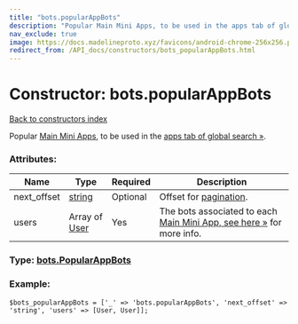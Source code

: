 ```yaml
---
title: "bots.popularAppBots"
description: "Popular Main Mini Apps, to be used in the apps tab of global search »."
nav_exclude: true
image: https://docs.madelineproto.xyz/favicons/android-chrome-256x256.png
redirect_from: /API_docs/constructors/bots_popularAppBots.html
---
```

# Constructor: bots.popularAppBots  
[Back to constructors index](/API_docs/constructors/index.html)



Popular [Main Mini Apps](https://core.telegram.org/api/bots/webapps#main-mini-apps), to be used in the [apps tab of global search »](https://core.telegram.org/api/search#apps-tab).

### Attributes:

| Name     |    Type       | Required | Description |
|----------|---------------|----------|-------------|
|next\_offset|[string](/API_docs/types/string.html) | Optional|Offset for [pagination](https://core.telegram.org/api/offsets).|
|users|Array of [User](/API_docs/types/User.html) | Yes|The bots associated to each [Main Mini App, see here »](https://core.telegram.org/api/bots/webapps#main-mini-apps) for more info.|



### Type: [bots.PopularAppBots](/API_docs/types/bots.PopularAppBots.html)


### Example:

```
$bots_popularAppBots = ['_' => 'bots.popularAppBots', 'next_offset' => 'string', 'users' => [User, User]];
```  
